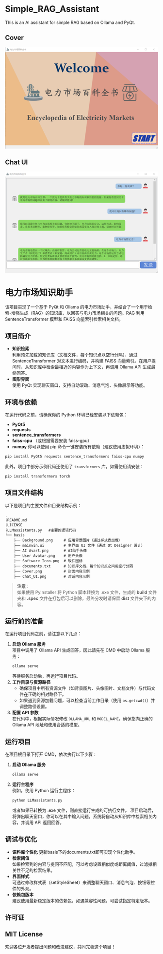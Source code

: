 # Simple_RAG_Assistant
This is an AI assistant for simple RAG based on Ollama and PyQt. 
## Cover
![Cover](./basis/Cover.png)
## Chat UI
![Chat UI](./basis/Chat_UI.png)
# 电力市场知识助手
该项目实现了一个基于 PyQt 和 Ollama 的电力市场助手，并结合了一个用于检索-增强生成（RAG）的知识库，以回答与电力市场相关的问题。RAG 利用 SentenceTransformer 模型和 FAISS 向量索引检索相关文档。
## 项目简介
- **知识检索**  
  利用预先加载的知识库（文档文件，每个知识点以空行分隔），通过 SentenceTransformer 对文本进行编码，并构建 FAISS 向量索引。在用户提问时，从知识库中检索最相近的内容作为上下文，再调用 Ollama API 生成最终回答。
- **图形界面**  
  使用 PyQt 实现聊天窗口，支持自动滚动、消息气泡、头像展示等功能。
## 环境与依赖
在运行代码之前，请确保你的 Python 环境已经安装以下依赖包：
- **PyQt5**
- **requests**
- **sentence_transformers**
- **faiss-cpu** （或根据需要安装 faiss-gpu）
- **numpy**
你可以使用 pip 命令一键安装所有依赖（建议使用虚拟环境）：
```bash
pip install PyQt5 requests sentence_transformers faiss-cpu numpy
```
此外，项目中部分示例代码还使用了 `transformers` 库，如需使用请安装：
```bash
pip install transformers torch
```
## 项目文件结构
以下是项目的主要文件和目录结构示例：
```
.
├README.md
├LICENSE
├LLMassistants.py   #主要的逻辑代码
└── basis
    ├── Background.png     # 应用背景图片（通过样式表加载）
    ├── mainwin.ui         # 主界面 UI 文件（通过 Qt Designer 设计）
    ├── AI Avart.png       # AI助手头像
    ├── User Avatar.png    # 用户头像
    ├── Software Icon.png  # 软件图标
    ├── documents.txt      # 知识库文档，每个知识点之间用空行分隔
    ├── Cover.png          # 封面内容示例
    ├── Chat_UI.png        # 对话内容示例
```

> **注意**：  
> 如果使用 PyInstaller 将 Python 脚本转换为 .exe 文件，生成的 **build** 文件夹和 **.spec** 文件在打包后可以删除，最终分发时请保留 **dist** 文件夹下的内容。

## 运行前的准备
在运行项目代码之前，请注意以下几点：
1. **启动 Ollama 服务**  
   项目中调用了 Ollama API 生成回答，因此请先在 CMD 中启动 Ollama 服务：
   ```bash
   ollama serve
   ```
   等待服务启动后，再运行项目代码。
2. **工作目录与资源路径**  
   - 确保项目中所有资源文件（如背景图片、头像图片、文档文件）与代码文件在正确的相对路径下。  
   - 如果遇到资源加载问题，可以检查当前工作目录（使用 `os.getcwd()`）并调整路径设置。
3. **配置 API 参数**  
   在代码中，根据实际情况修改 `OLLAMA_URL` 和 `MODEL_NAME`，确保指向正确的 Ollama API 地址和使用合适的模型。
## 运行项目
在项目根目录下打开 CMD，依次执行以下步骤：
1. **启动 Ollama 服务**  
   ```bash
   ollama serve
   ```
2. **运行主程序**  
   例如，使用 Python 运行主程序：
   ```bash
   python LLMassistants.py
   ```
   或者如果已转换为 .exe 文件，则直接运行生成的可执行文件。
项目启动后，将弹出聊天窗口，你可以在其中输入问题，系统将自动从知识库中检索相关内容，并调用 API 返回回答。
## 调试与优化
- **语料库个性化**
  更新basis下的documents.txt即可实现个性化助手。
- **检索阈值**  
  如果检索到的内容与提问不匹配，可以考虑设置相似度或距离阈值，过滤掉相关性不足的检索结果。
- **界面样式**  
  可通过修改样式表（setStyleSheet）来调整聊天窗口、消息气泡、按钮等控件的外观。
- **依赖包版本**  
  建议使用最新稳定版本的依赖包，如遇兼容性问题，可尝试指定特定版本。
## 许可证
MIT License
---
欢迎各位开发者提出问题和改进建议，共同完善这个项目！
